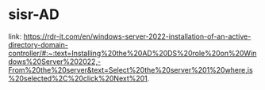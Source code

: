 # sisr-AD




link: https://rdr-it.com/en/windows-server-2022-installation-of-an-active-directory-domain-controller/#:~:text=Installing%20the%20AD%20DS%20role%20on%20Windows%20Server%202022,-From%20the%20server&text=Select%20the%20server%201%20where,is%20selected%2C%20click%20Next%201.
